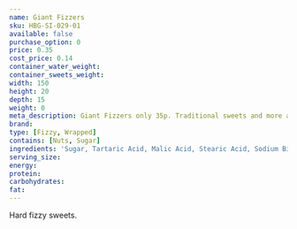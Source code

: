 ```yaml
---
name: Giant Fizzers
sku: HBG-SI-029-01
available: false
purchase_option: 0
price: 0.35
cost_price: 0.14
container_water_weight: 
container_sweets_weight: 
width: 150
height: 20
depth: 15
weight: 0
meta_description: Giant Fizzers only 35p. Traditional sweets and more at Humbugs Confectionery Store. Specialists in satisfying your sweet tooth!
brand: 
type: [Fizzy, Wrapped]
contains: [Nuts, Sugar]
ingredients: 'Sugar, Tartaric Acid, Malic Acid, Stearic Acid, Sodium Bicarbonate, Modified Starch, Magnesium Stearate, Anti-Caking Agent: Magnesium Carbonate; Flavourings, Colours: Anthocyanins, Copper Chlorophyllin, Curcumin, Lutein, Paprika'
serving_size: 
energy: 
protein: 
carbohydrates: 
fat: 
---
```

Hard fizzy sweets.